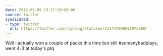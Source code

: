 ```yaml
---
date: 2012-06-09 13:17:50+00:00
source: twitter
syndicated:
- type: twitter
  url: https://twitter.com/roytang/statuses/211447009691975680/
---
```


Well i actually won a couple of packs this time but still #somanybadplays, went 4-3 at today's ptq